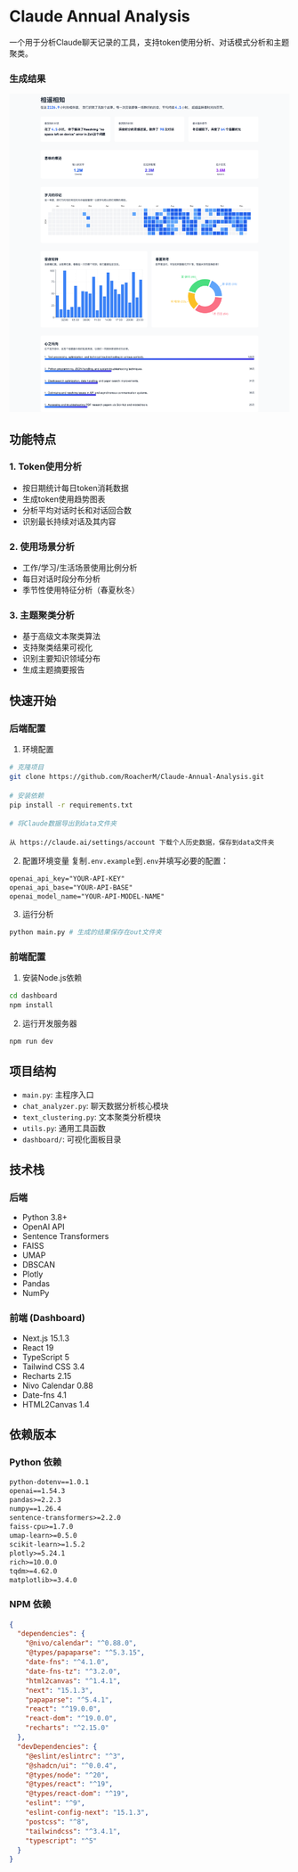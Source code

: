<!--
 * @Author: ByronVon
 * @Date: 2025-01-02 15:10:22
 * @FilePath: /ClaudeAnnualAnalysis/README.md
 * @Description: 
-->

# Claude Annual Analysis

一个用于分析Claude聊天记录的工具，支持token使用分析、对话模式分析和主题聚类。

### 生成结果
![Clustering Result](/out/result.png)

## 功能特点

### 1. Token使用分析
- 按日期统计每日token消耗数据
- 生成token使用趋势图表
- 分析平均对话时长和对话回合数
- 识别最长持续对话及其内容

### 2. 使用场景分析
- 工作/学习/生活场景使用比例分析
- 每日对话时段分布分析
- 季节性使用特征分析（春夏秋冬）

### 3. 主题聚类分析
- 基于高级文本聚类算法
- 支持聚类结果可视化
- 识别主要知识领域分布
- 生成主题摘要报告

## 快速开始

### 后端配置

1. 环境配置
```bash
# 克隆项目
git clone https://github.com/RoacherM/Claude-Annual-Analysis.git

# 安装依赖
pip install -r requirements.txt

# 将Claude数据导出到data文件夹

从 https://claude.ai/settings/account 下载个人历史数据，保存到data文件夹
```

2. 配置环境变量
复制`.env.example`到`.env`并填写必要的配置：
```
openai_api_key="YOUR-API-KEY"
openai_api_base="YOUR-API-BASE"
openai_model_name="YOUR-API-MODEL-NAME"
```

3. 运行分析
```bash
python main.py # 生成的结果保存在out文件夹
```

### 前端配置

1. 安装Node.js依赖
```bash
cd dashboard
npm install
```

2. 运行开发服务器
```bash
npm run dev
```

## 项目结构

- `main.py`: 主程序入口
- `chat_analyzer.py`: 聊天数据分析核心模块
- `text_clustering.py`: 文本聚类分析模块
- `utils.py`: 通用工具函数
- `dashboard/`: 可视化面板目录

## 技术栈

### 后端
- Python 3.8+
- OpenAI API
- Sentence Transformers
- FAISS
- UMAP
- DBSCAN
- Plotly
- Pandas
- NumPy

### 前端 (Dashboard)
- Next.js 15.1.3
- React 19
- TypeScript 5
- Tailwind CSS 3.4
- Recharts 2.15
- Nivo Calendar 0.88
- Date-fns 4.1
- HTML2Canvas 1.4

## 依赖版本

### Python 依赖
```
python-dotenv==1.0.1
openai==1.54.3
pandas>=2.2.3
numpy==1.26.4
sentence-transformers>=2.2.0
faiss-cpu>=1.7.0
umap-learn>=0.5.0
scikit-learn>=1.5.2
plotly>=5.24.1
rich>=10.0.0
tqdm>=4.62.0
matplotlib>=3.4.0
```

### NPM 依赖
```json
{
  "dependencies": {
    "@nivo/calendar": "^0.88.0",
    "@types/papaparse": "^5.3.15",
    "date-fns": "^4.1.0",
    "date-fns-tz": "^3.2.0",
    "html2canvas": "^1.4.1",
    "next": "15.1.3",
    "papaparse": "^5.4.1",
    "react": "^19.0.0",
    "react-dom": "^19.0.0",
    "recharts": "^2.15.0"
  },
  "devDependencies": {
    "@eslint/eslintrc": "^3",
    "@shadcn/ui": "^0.0.4",
    "@types/node": "^20",
    "@types/react": "^19",
    "@types/react-dom": "^19",
    "eslint": "^9",
    "eslint-config-next": "15.1.3",
    "postcss": "^8",
    "tailwindcss": "^3.4.1",
    "typescript": "^5"
  }
}

